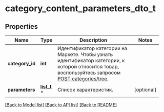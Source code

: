 # category_content_parameters_dto_t

## Properties
Name | Type | Description | Notes
------------ | ------------- | ------------- | -------------
**category_id** | **int** | Идентификатор категории на Маркете. Чтобы узнать идентификатор категории, к которой относится товар, воспользуйтесь запросом [POST categories/tree](../../reference/categories/getCategoriesTree.md). | 
**parameters** | [**list_t**](category_parameter_dto.md) \* | Список характеристик. | [optional] 

[[Back to Model list]](../README.md#documentation-for-models) [[Back to API list]](../README.md#documentation-for-api-endpoints) [[Back to README]](../README.md)


